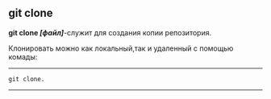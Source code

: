 ## git clone

**git clone *[файл]***-служит для создания копии репозитория.

Клонировать можно как локальный,так и удаленный с помощью комады:


---
    git clone.
---
